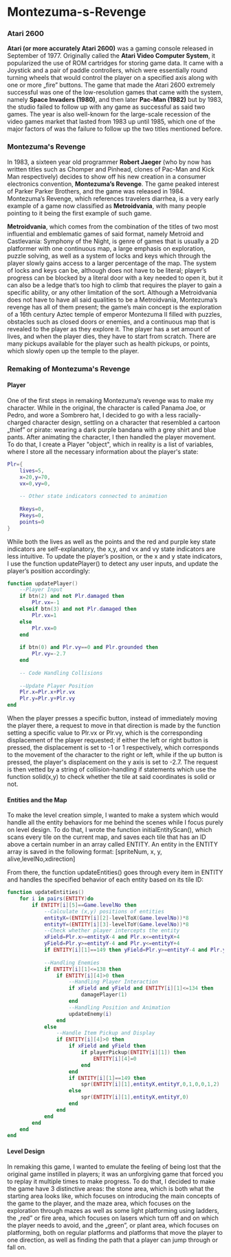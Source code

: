 # Montezuma-s-Revenge

### Atari 2600

**Atari (or more accurately Atari 2600)** was a gaming console released in September of 1977. Originally called the **Atari Video Computer System**, it popularized the use of ROM cartridges for storing game data. It came with a Joystick and a pair of paddle controllers, which were essentially round turning wheels that would control the player on a specified axis along with one or more „fire” buttons. The game that made the Atari 2600 extremely successful was one of the low-resolution games that came with the system, namely **Space Invaders (1980)**, and then later **Pac-Man (1982)** but by 1983, the studio failed to follow up with any game as successful as said two games. The year is also well-known for the large-scale recession of the video games market that lasted from 1983 up until 1985, which one of the major factors of was the failure to follow up the two titles mentioned before. 

### Montezuma's Revenge

In 1983, a sixteen year old programmer **Robert Jaeger** (who by now has written titles such as Chomper and Pinhead, clones of Pac-Man and Kick Man respectively) decides to show off his new creation in a consumer electronics convention, **Montezuma’s Revenge**. The game peaked interest of Parker Parker Brothers, and the game was released in 1984. Montezuma’s Revenge, which references travelers diarrhea, is a very early example of a game now classified as **Metroidvania**, with many people pointing to it being the first example of such game. 

**Metroidvania**, which comes from the combination of the titles of two most influential and emblematic games of said format, namely Metroid and Castlevania: Symphony of the Night, is genre of games that is usually a 2D platformer with one continuous map, a large emphasis on exploration, puzzle solving, as well as a system of locks and keys which through the player slowly gains access to a larger percentage of the map. The system of locks and keys can be, although does not have to be literal; player’s progress can be blocked by a literal door with a key needed to open it, but it can also be a ledge that’s too high to climb that requires the player to gain a specific ability, or any other limitation of the sort. Although a Metroidvania does not have to have all said qualities to be a Metroidvania, Montezuma’s revenge has all of them present; the game’s main concept is the exploration of a 16th century Aztec temple of emperor Montezuma II filled with puzzles, obstacles such as closed doors or enemies, and a continuous map that is revealed to the player as they explore it. The player has a set amount of lives, and when the player dies, they have to start from scratch. There are many pickups available for the player such as health pickups, or points, which slowly open up the temple to the player.

### Remaking of Montezuma's Revenge
#### Player
One of the first steps in remaking Montezuma’s revenge was to make my character. While in the original, the character is called Panama Joe, or Pedro, and wore a Sombrero hat, I decided to go with a less racially-charged character design, settling on a character that resembled a cartoon „thief” or pirate: wearing a dark purple bandana with a grey shirt and blue pants. After animating the character, I then handled the player movement. To do that, I create a Player "object", which in reality is a list of variables, where I store all the necessary information about the player's state:

```lua
Plr={
	lives=5,
	x=20,y=70,
	vx=0,vy=0,
	
	-- Other state indicators connected to animation
	
	Rkeys=0,
	Pkeys=0,
	points=0
}
```
While both the lives as well as the points and the red and purple key state indicators are self-explanatory, the x,y, and vx and vy state indicators are less intuitive. To update the player’s position, or the x and y state indicators, I use the function updatePlayer() to detect any user inputs, and update the player’s position accordingly:

```lua
function updatePlayer()
	--Player Input
	if btn(2) and not Plr.damaged then 
		Plr.vx=-1
	elseif btn(3) and not Plr.damaged then 
		Plr.vx=1
 	else 
		Plr.vx=0 
	end
	
	if btn(0) and Plr.vy==0 and Plr.grounded then 
		Plr.vy=-2.7
	end
	
	-- Code Handling Collisions
	
	--Update Player Position
	Plr.x=Plr.x+Plr.vx
 	Plr.y=Plr.y+Plr.vy
end
```
When the player presses a specific button, instead of immediately moving the player there, a request to move in that direction is made by the function setting a specific value to Plr.vx or Plr.vy, which is the corresponding displacement of the player requested; if either the left or right button is pressed, the displacement is set to -1 or 1 respectively, which corresponds to the movement of the character to the right or left, while if the up button is pressed, the player's displacement on the y axis is set to -2.7. The request is then vetted by a string of collision-handling if statements which use the function solid(x,y) to check whether the tile at said coordinates is solid or not. 

#### Entities and the Map
To make the level creation simple, I wanted to make a system which would handle all the entity behaviors for me behind the scenes while I focus purely on level design. To do that, I wrote the function initialEntityScan(), which scans every tile on the current map, and saves each tile that has an ID above a certain number in an array called ENTITY. An entity in the ENTITY array is saved in the following format: [spriteNum, x, y, alive,levelNo,xdirection]

From there, the function updateEntities() goes through every item in ENTITY and handles the specified behavior of each entity based on its tile ID:
```lua
function updateEntities()
	for i in pairs(ENTITY)do
		if ENTITY[i][5]==Game.levelNo then
			--Calculate (x,y) positions of entities
			entityX=(ENTITY[i][2]-levelToX(Game.levelNo))*8
			entityY=(ENTITY[i][3]-levelToY(Game.levelNo))*8
			--Check whether player intercepts the entity
			xField=Plr.x>=entityX-4 and Plr.x<=entityX+4 
			yField=Plr.y>=entityY-4 and Plr.y<=entityY+4
			if ENTITY[i][1]==149 then yField=Plr.y>=entityY-4 and Plr.y<=entityY+12 end
		
			--Handling Enemies
			if ENTITY[i][1]<=138 then
				if ENTITY[i][4]>0 then
					--Handling Player Interaction
					if xField and yField and ENTITY[i][1]<=134 then
						damagePlayer(1)
					end
					--Handling Position and Animation
					updateEnemy(i)
				end
			else
				--Handle Item Pickup and Display
				if ENTITY[i][4]>0 then
					if xField and yField then
						if playerPickup(ENTITY[i][1]) then
							ENTITY[i][4]=0
						end
					end
					if ENTITY[i][1]==149 then
						spr(ENTITY[i][1],entityX,entityY,0,1,0,0,1,2)
					else
						spr(ENTITY[i][1],entityX,entityY,0)
					end
				end
			end
		end
	end
end
```
#### Level Design
In remaking this game, I wanted to emulate the feeling of being lost that the original game instilled in players; it was an unforgiving game that forced you to replay it multiple times to make progress. To do that, I decided to make the game have 3 distinctive areas: the stone area, which is both what the starting area looks like, which focuses on introducing the main concepts of the game to the player, and the maze area, which focuses on the exploration through mazes as well as some light platforming using ladders, the „red” or fire area, which focuses on lasers which turn off and on which the player needs to avoid, and the „green”, or plant area, which focuses on platforming, both on regular platforms and platforms that move the player to one direction, as well as finding the path that a player can jump through or fall on. 
